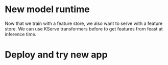 # New model runtime

Now that we train with a feature store, we also want to serve with a feature store.
We can use KServe transformers before to get features from feast at inference time.

# Deploy and try new app